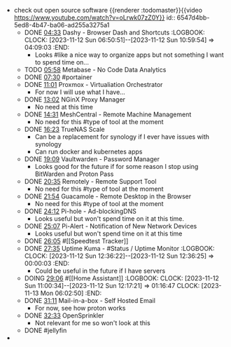 - check out open source software {{renderer :todomaster}}{{video https://www.youtube.com/watch?v=oLrwk07zZ0Y}}
  id:: 6547d4bb-5ed8-4b47-ba06-ad255a3275a1
	- DONE [04:33](https://www.youtube.com/watch?v=oLrwk07zZ0Y&t=273s) Dashy - Browser Dash and Shortcuts
	  :LOGBOOK:
	  CLOCK: [2023-11-12 Sun 06:50:51]--[2023-11-12 Sun 10:59:54] =>  04:09:03
	  :END:
		- Looks #like a nice way to organize apps but not something I want to spend time on...
	- TODO [05:58](https://www.youtube.com/watch?v=oLrwk07zZ0Y&t=358s) Metabase - No Code Data Analytics
	- DONE [07:30](https://www.youtube.com/watch?v=oLrwk07zZ0Y&t=450s) #portainer
	- DONE [11:01](https://www.youtube.com/watch?v=oLrwk07zZ0Y&t=661s) Proxmox - Virtualiation Orchestrator
		- For now I will use what I have...
	- DONE [13:02](https://www.youtube.com/watch?v=oLrwk07zZ0Y&t=782s) NGinX Proxy Manager
		- No need at this time
	- DONE [14:31](https://www.youtube.com/watch?v=oLrwk07zZ0Y&t=871s) MeshCentral - Remote Machine Management
		- No need for this #type of tool at the moment
	- DONE [16:23](https://www.youtube.com/watch?v=oLrwk07zZ0Y&t=983s) TrueNAS Scale
		- Can be a replacement for synology if I ever have issues with synology
		- Can run docker and kubernetes apps
	- DONE [19:09](https://www.youtube.com/watch?v=oLrwk07zZ0Y&t=1149s) Vaultwarden - Password Manager
		- Looks good for the future if for some reason I stop using BitWarden and Proton Pass
	- DONE [20:35](https://www.youtube.com/watch?v=oLrwk07zZ0Y&t=1235s) Remotely - Remote Support Tool
		- No need for this #type of tool at the moment
	- DONE [21:54](https://www.youtube.com/watch?v=oLrwk07zZ0Y&t=1314s) Guacamole - Remote Desktop in the Browser
		- No need for this #type of tool at the moment
	- DONE [24:12](https://www.youtube.com/watch?v=oLrwk07zZ0Y&t=1452s) Pi-hole - Ad-blockingDNS
		- Looks useful but won't spend time on it at this time.
	- DONE [25:07](https://www.youtube.com/watch?v=oLrwk07zZ0Y&t=1507s) Pi-Alert - Notification of New Network Devices
		- Looks useful but won't spend time on it at this time
	- DONE [26:05](https://www.youtube.com/watch?v=oLrwk07zZ0Y&t=1565s) #[[Speedtest Tracker]]
	- DONE [27:35](https://www.youtube.com/watch?v=oLrwk07zZ0Y&t=1655s) Uptime Kuma - #Status / Uptime Monitor
	  :LOGBOOK:
	  CLOCK: [2023-11-12 Sun 12:36:22]--[2023-11-12 Sun 12:36:25] =>  00:00:03
	  :END:
		- Could be useful in the future if I have servers
	- DOING [29:06](https://www.youtube.com/watch?v=oLrwk07zZ0Y&t=1746s) #[[Home Assistant]]
	  :LOGBOOK:
	  CLOCK: [2023-11-12 Sun 11:00:34]--[2023-11-12 Sun 12:17:21] =>  01:16:47
	  CLOCK: [2023-11-13 Mon 06:02:50]
	  :END:
	- DONE [31:11](https://www.youtube.com/watch?v=oLrwk07zZ0Y&t=1871s) Mail-in-a-box - Self Hosted Email
		- For now, see how proton works
	- DONE [32:33](https://www.youtube.com/watch?v=oLrwk07zZ0Y&t=1953s) OpenSprinkler
		- Not relevant for me so won't look at this
	- DONE #jellyfin
-